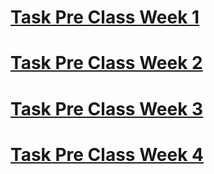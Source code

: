 # [Task Pre Class Week 1](https://github.com/rizkymj27/dumbways-report/blob/main/Preclass%20Week%201/readme.md)
# [Task Pre Class Week 2](https://github.com/rizkymj27/dumbways-report/blob/main/Preclass%20Week%202/readme.md)
# [Task Pre Class Week 3](https://github.com/rizkymj27/dumbways-report/blob/main/Preclass%20Week%203/readme.md)
# [Task Pre Class Week 4](https://github.com/rizkymj27/dumbways-report/blob/main/Preclass%20Week%204/readme.md)
